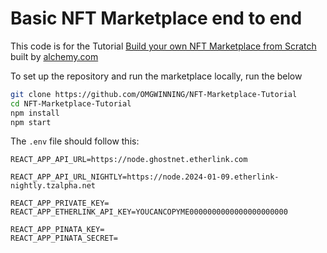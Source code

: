 # Basic NFT Marketplace end to end

This code is for the Tutorial [Build your own NFT Marketplace from Scratch](https://docs.alchemy.com/alchemy/) built by [alchemy.com](https://alchemy.com)

To set up the repository and run the marketplace locally, run the below
```bash
git clone https://github.com/OMGWINNING/NFT-Marketplace-Tutorial
cd NFT-Marketplace-Tutorial
npm install
npm start
```

The `.env` file should follow this:
```
REACT_APP_API_URL=https://node.ghostnet.etherlink.com

REACT_APP_API_URL_NIGHTLY=https://node.2024-01-09.etherlink-nightly.tzalpha.net

REACT_APP_PRIVATE_KEY=
REACT_APP_ETHERLINK_API_KEY=YOUCANCOPYME0000000000000000000000

REACT_APP_PINATA_KEY=
REACT_APP_PINATA_SECRET=

```